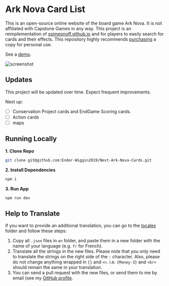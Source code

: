 # Ark Nova Card List

This is an open-source online website of the board game Ark Nova. It is not affiliated with Capstone Games in any way.
This project is an reimplementation of [ssimeonoff.github.io](https://github.com/ssimeonoff/ssimeonoff.github.io) and for players to easily search for cards and their effects. This repository highly recommends [purchasing](https://capstone-games.com/board-games/ark-nova/) a copy for personal use.

See a [demo](https://ark-nova.ender-wiggin.com/).

![screenshot](https://raw.githubusercontent.com/Ender-Wiggin2019/PicGo-Images/main/img/CleanShot%202023-07-12%20at%2000.06.02%402x.png)

## Updates

This project will be updated over time.
Expect frequent improvements.

Next up:

- [ ] Conservation Project cards and EndGame Scoring cards.
- [ ] Action cards
- [ ] maps

## Running Locally

**1. Clone Repo**

```bash
git clone git@github.com:Ender-Wiggin2019/Next-Ark-Nova-Cards.git
```

**2. Install Dependencies**

```bash
npm i
```

**3. Run App**

```bash
npm run dev
```

## Help to Translate

If you want to provide an additional translation, you can go to the [locales](https://github.com/Ender-Wiggin2019/Next-Ark-Nova-Cards/tree/main/public/locales) folder and follow these steps:

1. Copy all `.json` files in `en` folder, and paste them in a new folder with the name of your language (e.g. `fr` for French).
2. Translate all the strings in the new files. Please note that you only need to translate the strings on the right side of the `:` character. Also, please do not change anything wrapped in `{}` and `<>`. i.e. `{Money-3}` and `<br>` should remain the same in your translation.
3. You can send a pull request with the new files, or send them to me by email (see my [GitHub profile](https://github.com/Ender-Wiggin2019).
